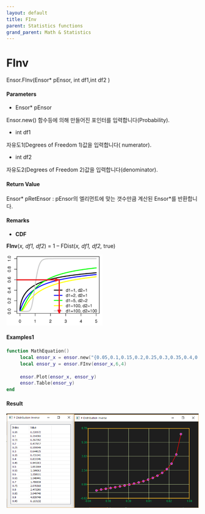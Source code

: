```yaml
---
layout: default
title: FInv
parent: Statistics functions
grand_parent: Math & Statistics
---
```


# FInv

Ensor.FInv\(Ensor\* pEnsor, int df1,int df2 \)

#### Parameters

* Ensor\* pEnsor

Ensor.new\(\) 함수등에 의해 만들어진 포인터를 입력합니다\(Probability\).

* int df1

자유도1\(Degrees of Freedom 1\)값을 입력합니다\( numerator\).

* int df2

자유도2\(Degrees of Freedom 2\)값을 입력합니다\(denominator\).

#### Return Value

Ensor\* pRetEnsor : pEnsor의 엘리먼트에 맞는 갯수만큼 계산된 Ensor\*를 반환합니다.

#### Remarks

* **CDF**

**FInv**\(_x, df1, df2_\) = 1 – FDist\(_x, df1, df2,_ true\)

![](./StatisticsAPI/FDistInvFuncGraph.png)

#### Examples1

```lua
function MathEquation()
     local ensor_x = ensor.new("{0.05,0.1,0.15,0.2,0.25,0.3,0.35,0.4,0.45,0.5,0.55,0.6,0.65,0.7,0.75,0.8,0.85,0.9,0.95}")
     local ensor_y = ensor.FInv(ensor_x,6,4)

     ensor.Plot(ensor_x, ensor_y)
     ensor.Table(ensor_y)
end
```

#### Result

![](./StatisticsAPI/FInvResult.png)

